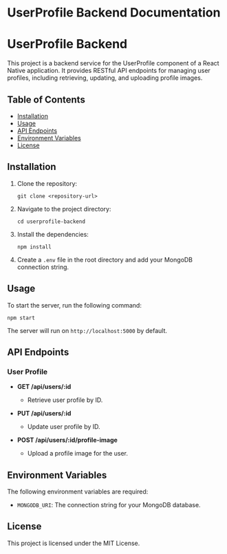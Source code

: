 # UserProfile Backend Documentation

# UserProfile Backend

This project is a backend service for the UserProfile component of a React Native application. It provides RESTful API endpoints for managing user profiles, including retrieving, updating, and uploading profile images.

## Table of Contents

- [Installation](#installation)
- [Usage](#usage)
- [API Endpoints](#api-endpoints)
- [Environment Variables](#environment-variables)
- [License](#license)

## Installation

1. Clone the repository:
   ```
   git clone <repository-url>
   ```

2. Navigate to the project directory:
   ```
   cd userprofile-backend
   ```

3. Install the dependencies:
   ```
   npm install
   ```

4. Create a `.env` file in the root directory and add your MongoDB connection string.

## Usage

To start the server, run the following command:
```
npm start
```
The server will run on `http://localhost:5000` by default.

## API Endpoints

### User Profile

- **GET /api/users/:id**
  - Retrieve user profile by ID.

- **PUT /api/users/:id**
  - Update user profile by ID.

- **POST /api/users/:id/profile-image**
  - Upload a profile image for the user.

## Environment Variables

The following environment variables are required:

- `MONGODB_URI`: The connection string for your MongoDB database.

## License

This project is licensed under the MIT License.